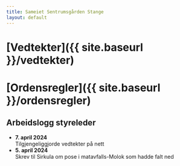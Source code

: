 ```yaml
---
title: Sameiet Sentrumsgården Stange
layout: default
---
```


# [Vedtekter]({{ site.baseurl }}/vedtekter)
# [Ordensregler]({{ site.baseurl }}/ordensregler)



## Arbeidslogg styreleder
- **7. april 2024**<br>Tilgjengeliggjorde vedtekter på nett
- **5. april 2024**<br>Skrev til Sirkula om pose i matavfalls-Molok som hadde falt ned
